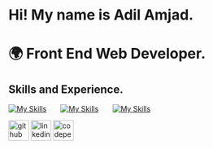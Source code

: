 # Hi! My name is Adil Amjad.
# 🌍 Front End Web Developer.

## Skills and Experience.
[![My Skills](https://skillicons.dev/icons?i=html,css)](https://skillicons.dev)  &nbsp;&nbsp;&nbsp;&nbsp;&nbsp; [![My Skills](https://skillicons.dev/icons?i=bootstrap,tailwind)](https://skillicons.dev) &nbsp;&nbsp;&nbsp;&nbsp;&nbsp; [![My Skills](https://skillicons.dev/icons?i=js,react)](https://skillicons.dev) 

[<img src='https://cdn.jsdelivr.net/npm/simple-icons@3.0.1/icons/github.svg' alt='github' height='40'>](https://github.com/adilarain00)  [<img src='https://cdn.jsdelivr.net/npm/simple-icons@3.0.1/icons/linkedin.svg' alt='linkedin' height='40'>](https://www.linkedin.com/in/adilarain00/)  [<img src='https://cdn.jsdelivr.net/npm/simple-icons@3.0.1/icons/codepen.svg' alt='codepen' height='40'>](https://codepen.io/adilarain00)  

